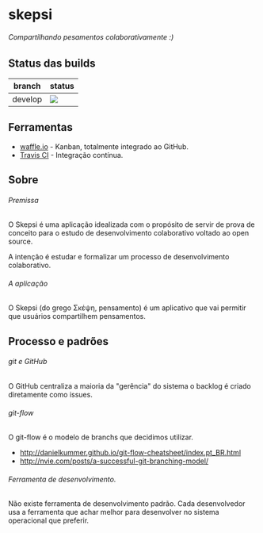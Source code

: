 # skepsi
###### Compartilhando pesamentos colaborativamente :)


## Status das builds
|branch|status|
|------|------|
|develop|![](https://travis-ci.org/dunebuddy/skepsi.svg?branch=develop)|


## Ferramentas
* [waffle.io](https://waffle.io/dunebuddy/skepsi) - Kanban, totalmente integrado ao GitHub.
* [Travis CI](https://travis-ci.org/dunebuddy/skepsi) - Integração contínua.


## Sobre
###### Premissa
O Skepsi é uma aplicação idealizada com o propósito de servir de prova de conceito para o estudo de desenvolvimento colaborativo voltado ao open source.

A intenção é estudar e formalizar um processo de desenvolvimento colaborativo.


###### A aplicação
O Skepsi (do grego Σκέψη, pensamento) é um aplicativo que vai permitir que usuários compartilhem pensamentos.


## Processo e padrões
###### git e GitHub
O GitHub centraliza a maioria da "gerência" do sistema o backlog é criado diretamente como issues.


###### git-flow
O git-flow é o modelo de branchs que decidimos utilizar.
* http://danielkummer.github.io/git-flow-cheatsheet/index.pt_BR.html
* http://nvie.com/posts/a-successful-git-branching-model/


###### Ferramenta de desenvolvimento.
Não existe ferramenta de desenvolvimento padrão.
Cada desenvolvedor usa a ferramenta que achar melhor para desenvolver no sistema operacional que preferir.
